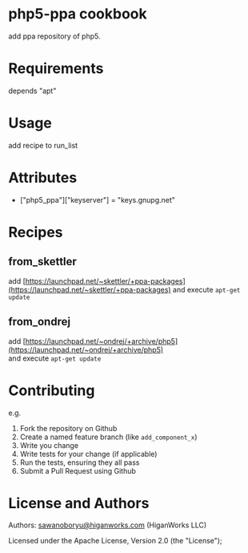 # php5-ppa cookbook

add ppa repository of php5.

# Requirements

depends "apt"

# Usage

add recipe to run_list 

# Attributes

- ["php5_ppa"]["keyserver"] = "keys.gnupg.net"

# Recipes

## from_skettler

add [https://launchpad.net/~skettler/+ppa-packages](https://launchpad.net/~skettler/+ppa-packages)   and execute `apt-get update` 

## from_ondrej

add [https://launchpad.net/~ondrej/+archive/php5](https://launchpad.net/~ondrej/+archive/php5)  
and execute `apt-get update` 


Contributing
====

e.g.

1. Fork the repository on Github
2. Create a named feature branch (like `add_component_x`)
3. Write you change
4. Write tests for your change (if applicable)
5. Run the tests, ensuring they all pass
6. Submit a Pull Request using Github

License and Authors
====
Authors: sawanoboryu@higanworks.com (HiganWorks LLC)

Licensed under the Apache License, Version 2.0 (the "License");

